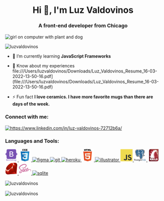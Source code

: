 <h1 align="center">Hi 👋, I'm Luz Valdovinos</h1>
<h3 align="center">A front-end developer from Chicago</h3>

<p><img align="center" src="https://blush.design/api/download?shareUri=pTF85PXwagejB98O&c=Skin_0%7Ef7d3bb-0.5%7Ef7d3bb&w=800&h=800&fm=png" alt="girl on computer with plant and dog" /></p>


<p align="left"> <img src="https://komarev.com/ghpvc/?username=luzvaldovinos&label=Profile%20views&color=0e75b6&style=flat" alt="luzvaldovinos" /> </p>

- 🌱 I’m currently learning **JavaScript Frameworks**

- 📄 Know about my experiences file:///Users/luzvaldovinos/Downloads/Luz_Valdovinos_Resume_16-03-2022-13-50-16.pdf](file:///Users/luzvaldovinos/Downloads/Luz_Valdovinos_Resume_16-03-2022-13-50-16.pdf)

- ⚡ Fun fact **I love ceramics. I have more favorite mugs than there are days of the week.**

<h3 align="left">Connect with me:</h3>
<p align="left">
<a href="https://linkedin.com/in/https://www.linkedin.com/in/luz-valdovinos-72712b6a/" target="blank"><img align="center" src="https://raw.githubusercontent.com/rahuldkjain/github-profile-readme-generator/master/src/images/icons/Social/linked-in-alt.svg" alt="https://www.linkedin.com/in/luz-valdovinos-72712b6a/" height="30" width="40" /></a>
</p>

<h3 align="left">Languages and Tools:</h3>
<p align="left"> <a href="https://getbootstrap.com" target="_blank" rel="noreferrer"> <img src="https://raw.githubusercontent.com/devicons/devicon/master/icons/bootstrap/bootstrap-plain-wordmark.svg" alt="bootstrap" width="40" height="40"/> </a> <a href="https://www.w3schools.com/css/" target="_blank" rel="noreferrer"> <img src="https://raw.githubusercontent.com/devicons/devicon/master/icons/css3/css3-original-wordmark.svg" alt="css3" width="40" height="40"/> </a> <a href="https://www.figma.com/" target="_blank" rel="noreferrer"> <img src="https://www.vectorlogo.zone/logos/figma/figma-icon.svg" alt="figma" width="40" height="40"/> </a> <a href="https://git-scm.com/" target="_blank" rel="noreferrer"> <img src="https://www.vectorlogo.zone/logos/git-scm/git-scm-icon.svg" alt="git" width="40" height="40"/> </a> <a href="https://heroku.com" target="_blank" rel="noreferrer"> <img src="https://www.vectorlogo.zone/logos/heroku/heroku-icon.svg" alt="heroku" width="40" height="40"/> </a> <a href="https://www.w3.org/html/" target="_blank" rel="noreferrer"> <img src="https://raw.githubusercontent.com/devicons/devicon/master/icons/html5/html5-original-wordmark.svg" alt="html5" width="40" height="40"/> </a> <a href="https://www.adobe.com/in/products/illustrator.html" target="_blank" rel="noreferrer"> <img src="https://www.vectorlogo.zone/logos/adobe_illustrator/adobe_illustrator-icon.svg" alt="illustrator" width="40" height="40"/> </a> <a href="https://developer.mozilla.org/en-US/docs/Web/JavaScript" target="_blank" rel="noreferrer"> <img src="https://raw.githubusercontent.com/devicons/devicon/master/icons/javascript/javascript-original.svg" alt="javascript" width="40" height="40"/> </a> <a href="https://www.postgresql.org" target="_blank" rel="noreferrer"> <img src="https://raw.githubusercontent.com/devicons/devicon/master/icons/postgresql/postgresql-original-wordmark.svg" alt="postgresql" width="40" height="40"/> </a> <a href="https://rubyonrails.org" target="_blank" rel="noreferrer"> <img src="https://raw.githubusercontent.com/devicons/devicon/master/icons/rails/rails-original-wordmark.svg" alt="rails" width="40" height="40"/> </a> <a href="https://www.ruby-lang.org/en/" target="_blank" rel="noreferrer"> <img src="https://raw.githubusercontent.com/devicons/devicon/master/icons/ruby/ruby-original.svg" alt="ruby" width="40" height="40"/> </a> <a href="https://sass-lang.com" target="_blank" rel="noreferrer"> <img src="https://raw.githubusercontent.com/devicons/devicon/master/icons/sass/sass-original.svg" alt="sass" width="40" height="40"/> </a> <a href="https://www.sqlite.org/" target="_blank" rel="noreferrer"> <img src="https://www.vectorlogo.zone/logos/sqlite/sqlite-icon.svg" alt="sqlite" width="40" height="40"/> </a> </p>

<p><img align="center" src="https://github-readme-stats.vercel.app/api/top-langs?username=luzvaldovinos&show_icons=true&locale=en&layout=compact" alt="luzvaldovinos" /></p>

<p><img align="center" src="https://github-readme-streak-stats.herokuapp.com/?user=luzvaldovinos&" alt="luzvaldovinos" /></p>
